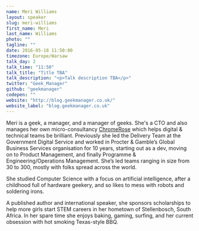 ```yaml
---
name: Meri Williams
layout: speaker
slug: meri-williams
first_name: Meri
last_name: Williams
photo: ""
tagline: ""
date: 2016-05-18 11:50:00
timezone: Europe/Warsaw
talk_day: 2
talk_time: "11:50"
talk_title: "Title TBA"
talk_description: "<p>Talk description TBA</p>"
twitter: "Geek_Manager"
github: "geekmanager"
codepen: ""
website: "http://blog.geekmanager.co.uk/"
website_label: "blog.geekmanager.co.uk"
---
```


<p>Meri is a geek, a manager, and a manager of geeks. She's a CTO and also manages her own micro-consultancy <a href="http://www.chromerose.co.uk/">ChromeRose</a> which helps digital & technical teams be brilliant. Previously she led the Delivery Team at the Government Digital Service and worked in Procter & Gamble’s Global Business Services organisation for 10 years, starting out as a dev, moving on to Product Management, and finally Programme & Engineering/Operations Management. She’s led teams ranging in size from 30 to 300, mostly with folks spread across the world.</p>
<p>She studied Computer Science with a focus on artificial intelligence, after a childhood full of hardware geekery, and so likes to mess with robots and soldering irons.</p>
<p>A published author and international speaker, she sponsors scholarships to help more girls start STEM careers in her hometown of Stellenbosch, South Africa. In her spare time she enjoys baking, gaming, surfing, and her current obsession with hot smoking Texas-style BBQ.</p>
